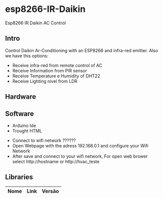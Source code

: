 # esp8266-IR-Daikin
Esp8266 IR Daikin AC Control

## Intro
Control Daikin Ar-Conditioning with an ESP8266 and infra-red emitter.
Also we have this options:
  * Receive infra-red from remote control of AC
  * Receive Information from PIR sensor
  * Receive Temperature e Humidity of DHT22
  * Receive Lighting nivel from LDR

## Hardware

## Software
- Arduino Ide
- Trought HTML
 * Connect to wifi network ??????
 * Open Webpage with the adress 192.168.0.1 and configure your Wifi Network
 * After save and connect to your wifi network, For open web brower select http://hostname or http://hvac_teste

## Libraries
Nome | Link | Versão 
:---: | :---: | ---:
